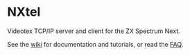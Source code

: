 # NXtel

Videotex TCP/IP server and client for the ZX Spectrum Next.

See the [wiki](https://github.com/Threetwosevensixseven/NXtel/wiki) for documentation and tutorials, or read the [FAQ](https://github.com/Threetwosevensixseven/NXtel/wiki/FAQ).



